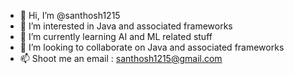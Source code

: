 - 👋 Hi, I’m @santhosh1215
- 👀 I’m interested in Java and associated frameworks
- 🌱 I’m currently learning AI and ML related stuff
- 💞️ I’m looking to collaborate on Java and associated frameworks
- 📫 Shoot me an email : santhosh1215@gmail.com

<!---
santhosh1215/santhosh1215 is a ✨ special ✨ repository because its `README.md` (this file) appears on your GitHub profile.
You can click the Preview link to take a look at your changes.
--->
